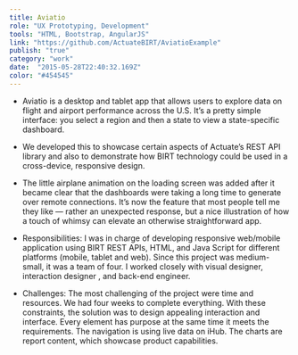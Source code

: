```yaml
---
title: Aviatio
role: "UX Prototyping, Development" 
tools: "HTML, Bootstrap, AngularJS" 
link: "https://github.com/ActuateBIRT/AviatioExample" 
publish: "true" 
category: "work"
date:  "2015-05-28T22:40:32.169Z"
color: "#454545"
---
```



- Aviatio is a desktop and tablet app that allows users to explore data on flight and airport performance across the U.S. It’s a pretty simple interface: you select a region and then a state to view a state-specific dashboard.

- We developed this to showcase certain aspects of Actuate’s REST API library and also to demonstrate how BIRT technology could be used in a cross-device, responsive design.

- The little airplane animation on the loading screen was added after it became clear that the dashboards were taking a long time to generate over remote connections. It’s now the feature that most people tell me they like — rather an unexpected response, but a nice illustration of how a touch of whimsy can elevate an otherwise straightforward app.

- Responsibilities: I was in charge of developing responsive web/mobile application using BIRT REST APIs, HTML, and Java Script for different platforms (mobile, tablet and web). Since this project was medium-small, it was a team of four. I worked closely with visual designer, interaction designer , and back-end engineer.

- Challenges: The most challenging of the project were time and resources. We had four weeks to complete everything. With these constraints, the solution was to design appealing interaction and interface. Every element has purpose at the same time it meets the requirements. The navigation is using live data on iHub. The charts are report content, which showcase product capabilities.